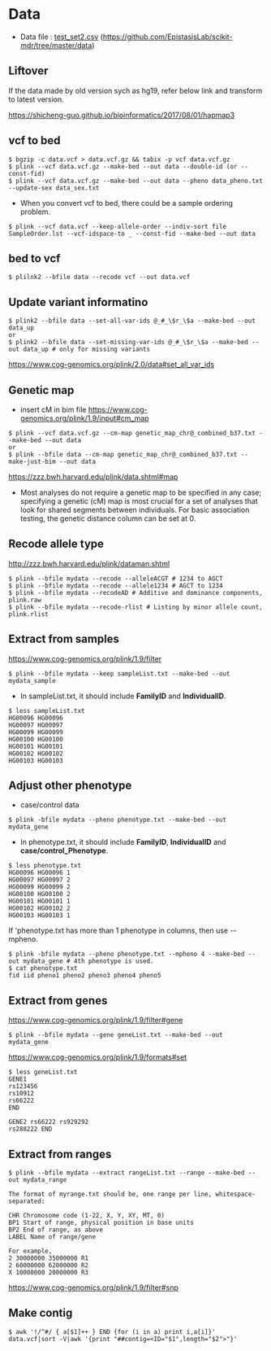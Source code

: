 # Data

- Data file : [test_set2.csv](data/test_set2.csv) (<https://github.com/EpistasisLab/scikit-mdr/tree/master/data>)

## Liftover
If the data made by old version sych as hg19, refer below link and transform to latest version.

<https://shicheng-guo.github.io/bioinformatics/2017/08/01/hapmap3>

## vcf to bed
```
$ bgzip -c data.vcf > data.vcf.gz && tabix -p vcf data.vcf.gz
$ plink --vcf data.vcf.gz --make-bed --out data --double-id (or --const-fid)
$ plink --vcf data.vcf.gz --make-bed --out data --pheno data_pheno.txt --update-sex data_sex.txt
```
- When you convert vcf to bed, there could be a sample ordering problem.
```
$ plink --vcf data.vcf --keep-allele-order --indiv-sort file SampleOrder.lst --vcf-idspace-to _ --const-fid --make-bed --out data 
```

## bed to vcf
```
$ plilnk2 --bfile data --recode vcf --out data.vcf
```

## Update variant informatino
```
$ plink2 --bfile data --set-all-var-ids @_#_\$r_\$a --make-bed --out data_up
or
$ plink2 --bfile data --set-missing-var-ids @_#_\$r_\$a --make-bed --out data_up # only for missing variants
```
<https://www.cog-genomics.org/plink/2.0/data#set_all_var_ids>


## Genetic map
- insert cM in bim file
<https://www.cog-genomics.org/plink/1.9/input#cm_map>
```
$ plink --vcf data.vcf.gz --cm-map genetic_map_chr@_combined_b37.txt --make-bed --out data
or 
$ plink --bfile data --cm-map genetic_map_chr@_combined_b37.txt --make-just-bim --out data
```
<https://zzz.bwh.harvard.edu/plink/data.shtml#map>
- Most analyses do not require a genetic map to be specified in any case; specifying a genetic (cM) map is most crucial for a set of analyses that look for shared segments between individuals. For basic association testing, the genetic distance column can be set at 0.

## Recode allele type
<http://zzz.bwh.harvard.edu/plink/dataman.shtml>
```
$ plink --bfile mydata --recode --alleleACGT # 1234 to AGCT
$ plink --bfile mydata --recode --allele1234 # AGCT to 1234
$ plink --bfile mydata --recodeAD # Additive and dominance components, plink.raw
$ plink --bfile mydata --recode-rlist # Listing by minor allele count, plink.rlist
```

## Extract from samples
<https://www.cog-genomics.org/plink/1.9/filter>
```
$ plink --bfile mydata --keep sampleList.txt --make-bed --out mydata_sample
```
- In sampleList.txt, it should include **FamilyID** and **IndividualID**.
```
$ less sampleList.txt
HG00096	HG00096
HG00097	HG00097
HG00099	HG00099
HG00100	HG00100
HG00101	HG00101
HG00102	HG00102
HG00103	HG00103
```

## Adjust other phenotype
- case/control data
```
$ plink -bfile mydata --pheno phenotype.txt --make-bed --out mydata_gene
```
- In phenotype.txt, it should include **FamilyID**, **IndividualID** and **case/control_Phenotype**.
```
$ less phenotype.txt
HG00096	HG00096	1
HG00097	HG00097	2
HG00099	HG00099	2
HG00100	HG00100	2
HG00101	HG00101	1
HG00102	HG00102	2
HG00103	HG00103	1
```
If 'phenotype.txt has more than 1 phenotype in columns, then use --mpheno.
```
$ plink -bfile mydata --pheno phenotype.txt --mpheno 4 --make-bed --out mydata_gene # 4th phenotype is used.
$ cat phenotype.txt
fid iid pheno1 pheno2 pheno3 pheno4 pheno5
```

## Extract from genes
<https://www.cog-genomics.org/plink/1.9/filter#gene>
```
$ plink --bfile mydata --gene geneList.txt --make-bed --out mydata_gene
```
<https://www.cog-genomics.org/plink/1.9/formats#set>
```
$ less geneList.txt
GENE1
rs123456
rs10912
rs66222
END

GENE2 rs66222 rs929292
rs288222 END
```

## Extract from ranges
```
$ plink --bfile mydata --extract rangeList.txt --range --make-bed --out mydata_range
```
```
The format of myrange.txt should be, one range per line, whitespace-separated:

CHR Chromosome code (1-22, X, Y, XY, MT, 0)
BP1 Start of range, physical position in base units
BP2 End of range, as above
LABEL Name of range/gene

For example,
2 30000000 35000000 R1
2 60000000 62000000 R2
X 10000000 20000000 R3
```
<https://www.cog-genomics.org/plink/1.9/filter#snp>

## Make contig
```
$ awk '!/^#/ { a[$1]++ } END {for (i in a) print i,a[i]}' data.vcf|sort -V|awk '{print "##contig=<ID="$1",length="$2">"}'
```
